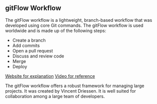 ## gitFlow Workflow

The gitFlow workflow is a lightweight, branch-based workflow that was developed using core Git commands.  The gitFlow workflow is used worldwide and is made up of the following steps:

* Create a branch
* Add commits 
* Open a pull request 
* Discuss and review code
* Merge
* Deploy

[Website for explanation](https://www.atlassian.com/git/tutorials/comparing-workflows/gitflow-workflow)
[Video for reference](https://www.youtube.com/watch?v=47E-jcuQz5c&index=1&list=PLg7s6cbtAD17Gw5u8644bgKhgRLiJXdX4)

The gitFlow workflow offers a robust framework for managing large projects. It was created by Vincent Driessen.  It is well suited for collaboration among a large team of developers.
